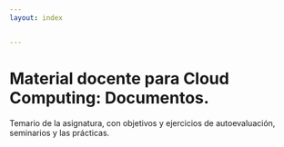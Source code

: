 ```yaml
---
layout: index


---
```

Material docente para Cloud Computing: Documentos.
========================================

Temario de la asignatura, con objetivos y ejercicios de
autoevaluación, seminarios y las prácticas. 
